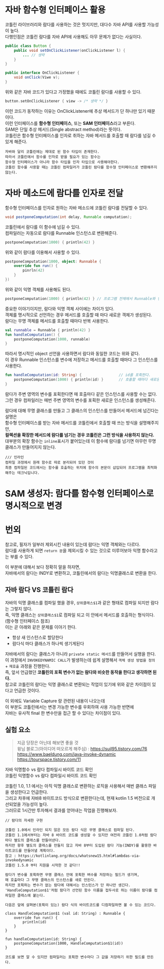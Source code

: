 자바 함수형 인터페이스 활용
===========================    
코틀린 라이브러리와 람다를 사용하는 것은 멋지지만, 대다수 자바 API를 사용할 가능성이 높다.     
다행인점은 코틀린 람다를 자바 API에 사용해도 아무 문제가 없다는 사실이다.     

```java
public class Button {
    public void setOnClickListener(onClickListener l) { 
        ... // 생략  
    }
}
```
```java
public interface OnClickListener {
    void onClick(Viwe v);
}
```
위와 같은 자바 코드가 있다고 가정했을 때에도 코틀린 람다를 사용할 수 있다.   
   
```kt
button.setOnClickListener { view -> /* 생략 */ }    
```  
이런 코드가 동작하는 이유는 OnClickListener에 추상 메서드가 단 하나만 있기 때문이다.         
이런 인터페이스를 **함수형 인터페이스**, 또는 **SAM 인터페이스**라고 부른다.        
SAM은 단일 추상 메서드(Single abstract method)라는 뜻이다.           
코틀린은 함수형 인터페이스를 인자로 취하는 자바 메서드를 호출할 때 람다를 넘길 수 있게 해준다.        

```
자바와 달리 코틀린에는 제대로 된 함수 타입이 존재한다.       
따라서 코틀린에서 함수를 인자로 받을 필요가 있는 함수는        
함수형 인터페이스가 아니라 함수 타입을 인자 타입으로 사용해야한다.        
코틀린 함수를 사용할 때는 코틀린 컴파일러가 코틀린 람다를 함수형 인터페이스로 변환해주지 않는다.       
```

# 자바 메소드에 람다를 인자로 전달  
  
함수형 인터페이스를 인자로 원하는 자바 메소드에 코틀린 람다를 전달할 수 있다.         

```java
void postponeComputation(int delay, Runnable computation);
```
코틀린에서 람다를 이 함수에 넘길 수 있다.       
컴파일러는 자동으로 람다를 Runnable 인스턴스로 변환해준다.      

```kt
postponeComputation(1000) { println(42) }
```
위와 같이 람다를 이용해서 사용할 수 있다.   

```kt
postponeComputation(1000, object: Runnable {
    override fun run() {
        pinrln(42)
    }
})
```
위와 같이 익명 객체를 사용해도 된다.   

```kt
postponeComputation(1000) { println(42) } // 프로그램 전체에서 Runnable와 인스턴스는 단 하나만 만들어진다.   
```
중요한 이야기이지만, 람다와 익명 객체 사이에는 차이가 있다.        
객체를 명시적으로 선언하는 경우 메서드를 호출할 때 마다 새로운 객체가 생성된다.      
람다는 무명 객체를 메서드를 호출할 때마다 반복 사용한다.     

```kt
val runnable = Runnable { println(42) }
fun handleComputation() {
    postponeComputation(1000, runnable)
}
```
따라서 명시적인 object 선언을 사용하면서 람다와 동일한 코드는 위와 같다.       
이 경우 Runnable 인스턴스를 변수에 저장하고 메서드를 호출할 때마다 그 인스턴스를 사용한다.     

```kt
fun handleComputation(id: String) {                 // id를 포획한다.     
    postponeComputation(1000) { println(id) }       // 호출할 때마다 새로운 인스턴스 객체 생성 
}
```
람다가 주변 영역의 변수를 포획한다면 매 호출마다 같은 인스턴스를 사용할 수는 없다.    
그런 경우 컴파일러는 매번 주변 영역의 변수를 포획한 새로운 인스턴스를 생성해준다.     

람다에 대해 무명 클래스를 만들고 그 클래스의 인스턴스를 만들어서 메서드에 넘긴다는 설명은       
함수형 인터페이스를 받는 자바 메서드를 코틀린에서 호출할 때 쓰는 방식을 설명해주지만,         
**컬렉션을 확장한 메서드에 람다를 넘기는 경우 코틀린은 그런 방식을 사용하지 않는다.**     
대부분의 확장 함수는 `inline`표시가 붙어있는데 이 함수에 람다를 넘기면 아무런 무명 클래스가 만들어지지 않는다.      

```
/// 인라인
컴파일 과정에서 원래 함수로 따로 분리되어 있던 것이   
최종 컴파일된 코드에서는 함수를 호출하는 위치에 함수의 본문이 삽입되어 프로그램을 최적화해주는 테크닉입니다.
```
  
# SAM 생성자: 람다를 함수형 인터페이스로 명시적으로 변경     


# 번외 
참고로, 필자가 일부러 제외시킨 내용이 있는데 람다는 익명 객체와는 다르다.              
람다를 사용하게 되면 `return 문`을 제외시킬 수 있는 것으로 미루어보아 익명 함수라고는 부를 수 있다.       
   
이 부분에 대해서 보다 정확히 말을 하자면,      
자바에서의 람다는 INDY로 변환하고, 코틀린에서의 람다는 익명클래스로 변환을 한다.   
  
## 자바 람다 VS 코틀린 람다 
자바의 익명 클래스를 컴파일 했을 경우, `상위클래스$1`과 같은 형태로 컴파일 되지만 람다는 그렇지 않다.          
즉, 익명 클래스는 `상위클래스$1`로 컴파일 되고 이 안에서 메서드를 호출하는 형식이다.(함수형 인터페이스 참조)   
이는 곧 아래와 같은 문제를 이야기 한다.  

* 항상 새 인스턴스로 할당한다
* 람다식 마다 클래스가 하나씩 생기게된다

자바에서의 람다는 클래스가 아니라 `private static 메서드`를 만들어서 실행을 한다.          
이 과정에서 `INVOKEDYNAMIC CALL`가 발생하는데 쉽게 설명해서 `객체 생성 방법을 정의` + `재호출` 과정을 진행한다.       
즉, 앞서 언급했던 **코틀린의 포획 변수가 없는 람다와 비슷한 동작을 한다고 생각하면 된다.**       
참고로 코틀린의 람다는 익명 클래스로 변환되는 작업이 있기에 위와 같은 차이점이 있다고 언급한 것이다.        
     
이 외에도 Variable Capture 랑 관련된 내용이 나오는데         
이 부분도 코틀린에서는 변경 가능한 변수를 우회하여 사용 가능한 반면에        
자바는 유사적 final 한 변수만을 접근 할 수 있다는 차이점이 있다.    

## 실험 요소   
> 지금 당장은 아닌데 해보면 좋을 것     
> 윙님 블로그(아이디어 떠오르게 해주심) : https://sujl95.tistory.com/76   
> https://www.baeldung.com/java-invoke-dynamic      
> https://tourspace.tistory.com/11   

자바 익명함수 vs 람다 컴파일시 바이트 코드 확인     
코틀린 익명함수 vs 람다 컴파일시 바이트 코드 확인     
  
코틀린 1.0, 1.1 에서는 아직 익명 클래스로 변환하는 로직을 사용해서 매번 클래스 파일을 생성한다고 언급한다.          
그리고 차후에 자바8 바이트코드 방식으로 변환한다는데, 현재 kotlin 1.5 버전으로 개선되었을 가능성이 높다.      
그러므로 1시간만 투자해서 결과를 얻어내는 작업을 진행해보자.    

```
// 람다의 자세한 구현 

코틀린 1.0에서 인라인 되지 않은 모든 람다 식은 무명 클래스로 컴파일 된다.     
코틀린 1.1에서부터는 자바 8 바이트 코드를 생성할 수 있지만 여전히 코틀린 1.0처럼 람다마다 별도의 클래스를 만들어낸다.      
하지만 향후 별도의 클래스를 만들지 않고 자바 8부터 도입된 람다 기능(INDY)를 활용한 바이트코드를 만들어낼 계획이다.       
참고 : https://kotlinlang.org/docs/whatsnew15.html#lambdas-via-invokedynamic   
코틀린 1.5.0 부터 지원을 시작한 것 같다!! 

람다가 변수를 포획하면 무명 클래스 안에 포획한 벼수를 저장하는 필드가 생기며,   
매 호출마다 그 무명 클래스의 인스턴스를 새로 만든다.   
하지만 포획하는 변수가 없는 람다에 대해서는 인스턴스가 단 하나만 생긴다.    
'HandleComputation$1'처럼 람다가 선언된 함수 이름을 접두사로 하는 이름이 람다를 컴파일한 클래스에 붙는다.   

다음은 앞에 살펴본(포획이 있는) 람다 식의 바이트코드를 디컴파일하면 볼 수 있는 코드다.    

class HandleComputation$1 (val id: String) : Runnable {
    override fun run() {
        println(id)
    }
}

fun handleComputation(id: String) {
    postponeComputation(1000, HandleComputation$1(id))
}

코드를 보면 알 수 있지만 컴파일러는 포획한 변수마다 그 값을 저장하기 위한 필드를 만든다.   
```  













